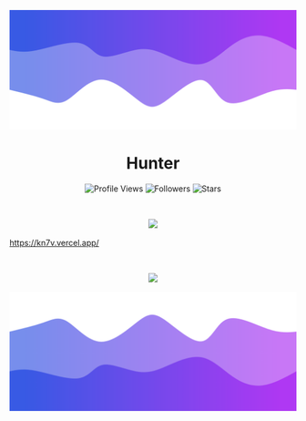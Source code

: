 ![Header](./header.png)

<h1 align="center">Hunter</h1>
<a href="https://github.com/RealNxll"></a>

<p align="center">
  <img height="25" src="https://api.visitorbadge.io/api/VisitorHit?user=RealNxll&countColorcountColor&countColor=%23006EFF" alt="Profile Views"/>
  <img height="25" src="https://img.shields.io/github/followers/RealNxll?color=4a12ba&style=for-the-badge&logo=github&label=Follow" alt="Followers"/>
  <img height="25" src="https://img.shields.io/github/stars/RealNxll?color=f429ff&style=for-the-badge&logo=github&label=Stars" alt="Stars"/>
</p>
<br>
<p align="center">
    <img src="https://skillicons.dev/icons?i=py,go,nodejs,html,cs"/>
</p>

https://kn7v.vercel.app/

<br>

<p align="center">
  <img src="https://github-readme-stats.vercel.app/api/?username=RealNxll&title_color=674fc9&text_color=9f9f9f&show_icons=true&bg_color=00000000&hide_border=true&icon_color=674fc9&hide_title=true&count_private=true" />
</p>

![Footer](./footer.png)
